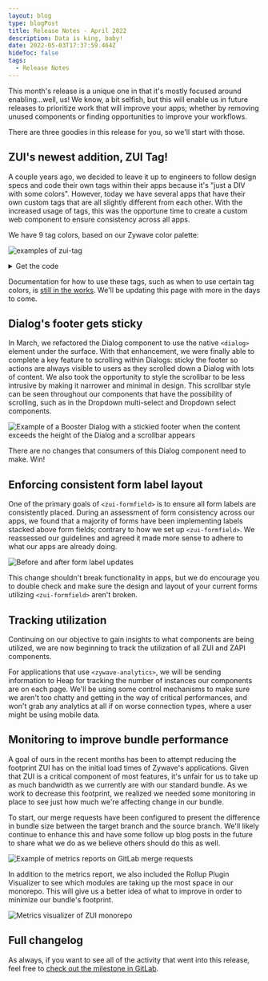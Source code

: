 ```yaml
---
layout: blog
type: blogPost
title: Release Notes - April 2022
description: Data is king, baby!
date: 2022-05-03T17:37:59.464Z
hideToc: false
tags:
  - Release Notes
---
```

This month's release is a unique one in that it's mostly focused around enabling...well, us! We know, a bit selfish, but this will enable us in future releases to prioritize work that will improve your apps; whether by removing unused components or finding opportunities to improve your workflows.

There are three goodies in this release for you, so we'll start with those.

<docs-spacer></docs-spacer>

## ZUI's newest addition, ZUI Tag!

A couple years ago, we decided to leave it up to engineers to follow design specs and code their own tags within their apps because it's "just a DIV with some colors". However, today we have several apps that have their own custom tags that are all slightly different from each other. With the increased usage of tags, this was the opportune time to create a custom web component to ensure consistency across all apps.

We have 9 tag colors, based on our Zywave color palette:

![examples of zui-tag](/images/tags-example.png)

<details><summary>Get the code</summary>

```html
<div class="container">
  <zui-tag color="red">apples</zui-tag>
  <zui-tag color="yellow">bananas</zui-tag>
  <zui-tag color="green">pears</zui-tag>
  <zui-tag color="blue">blueberries</zui-tag>
  <zui-tag color="aqua">some undiscovered aqua fruits</zui-tag>
  <zui-tag color="purple">grapes</zui-tag>
  <zui-tag color="rose">lychees</zui-tag>
  <zui-tag color="orange">oranges</zui-tag>
  <zui-tag color="gray">inedible garbage</zui-tag>
</div>
<style>
  .container {
    margin: 5rem;
    display: flex;
    justify-content: center;
    flex-direction: column;
    gap: 1rem;
  }

  zui-tag {
    display: inline-block;
  }
</style>
```

</details>

<docs-spacer size="small"></docs-spacer>

<docs-note>Documentation for how to use these tags, such as when to use certain tag colors, is [still in the works](/design-system/components/tags/). We'll be updating this page with more in the days to come.</docs-note>

<docs-spacer></docs-spacer>

## Dialog's footer gets sticky

In March, we refactored the Dialog component to use the native `<dialog>` element under the surface. With that enhancement, we were finally able to complete a key feature to scrolling within Dialogs: sticky the footer so actions are always visible to users as they scrolled down a Dialog with lots of content. We also took the opportunity to style the scrollbar to be less intrusive by making it narrower and minimal in design. This scrollbar style can be seen throughout our components that have the possibility of scrolling, such as in the Dropdown multi-select and Dropdown select components.

![Example of a Booster Dialog with a stickied footer when the content exceeds the height of the Dialog and a scrollbar appears](/images/dialog-sticky-footer-example.gif)

There are no changes that consumers of this Dialog component need to make. Win!

<docs-spacer></docs-spacer>

## Enforcing consistent form label layout

One of the primary goals of `<zui-formfield>` is to ensure all form labels are consistently placed. During an assessment of form consistency across our apps, we found that a majority of forms have been implementing labels stacked above form fields; contrary to how we set up `<zui-formfield>`. We reassessed our guidelines and agreed it made more sense to adhere to what our apps are already doing.

![Before and after form label updates](/images/zui-formfield-updates.png)

This change shouldn't break functionality in apps, but we do encourage you to double check and make sure the design and layout of your current forms utilizing `<zui-formfield>` aren't broken.

<docs-spacer></docs-spacer>

## Tracking utilization

Continuing on our objective to gain insights to what components are being utilized, we are now beginning to track the utilization of all ZUI and ZAPI components. 

For applications that use `<zywave-analytics>`, we will be sending information to Heap for tracking the number of instances our components are on each page. We'll be using some control mechanisms to make sure we aren't too chatty and getting in the way of critical performances, and won't grab any analytics at all if on worse connection types, where a user might be using mobile data.

<docs-spacer></docs-spacer>

## Monitoring to improve bundle performance

A goal of ours in the recent months has been to attempt reducing the footprint ZUI has on the initial load times of Zywave's applications. Given that ZUI is a critical component of most features, it's unfair for us to take up as much bandwidth as we currently are with our standard bundle. As we work to decrease this footprint, we realized we needed some monitoring in place to see just how much we're affecting change in our bundle.

To start, our merge requests have been configured to present the difference in bundle size between the target branch and the source branch. We'll likely continue to enhance this and have some follow up blog posts in the future to share what we do as we believe others should do this as well.

![Example of metrics reports on GitLab merge requests](/images/zui-gitlab-metrics.png)

In addition to the metrics report, we also included the Rollup Plugin Visualizer to see which modules are taking up the most space in our monorepo. This will give us a better idea of what to improve in order to minimize our bundle's footprint.

![Metrics visualizer of ZUI monorepo](/images/zui-metrics-visualizer.png)

<docs-spacer></docs-spacer>

## Full changelog

As always, if you want to see all of the activity that went into this release, feel free to [check out the milestone in GitLab](https://gitlab.com/groups/zywave/devkit/-/milestones/22#tab-issues).